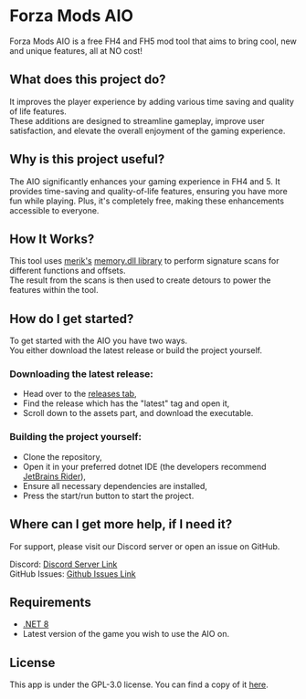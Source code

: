 # Forza Mods AIO

Forza Mods AIO is a free FH4 and FH5 mod tool that aims to bring cool, new and unique features, all at NO cost!

## What does this project do?

It improves the player experience by adding various time saving and quality of life features.<br/>
These additions are designed to streamline gameplay, improve user satisfaction, and elevate the overall enjoyment of the gaming experience.

## Why is this project useful?

The AIO significantly enhances your gaming experience in FH4 and 5. It provides time-saving and quality-of-life features, ensuring you have more fun while playing.
Plus, it's completely free, making these enhancements accessible to everyone.

## How It Works?

This tool uses [merik's](https://github.com/szaaamerik) [memory.dll library](https://github.com/szaaamerik/memory.andy.dll) to perform signature scans for different functions and offsets.<br/>
The result from the scans is then used to create detours to power the features within the tool.

## How do I get started?

To get started with the AIO you have two ways.<br/>
You either download the latest release or build the project yourself.

### Downloading the latest release:

- Head over to the [releases tab](https://github.com/ForzaMods/Forza-Mods-AIO/releases),
- Find the release which has the "latest" tag and open it,
- Scroll down to the assets part, and download the executable.

### Building the project yourself:

- Clone the repository,
- Open it in your preferred dotnet IDE (the developers recommend [JetBrains Rider](https://www.jetbrains.com/rider/)),
- Ensure all necessary dependencies are installed,
- Press the start/run button to start the project.

## Where can I get more help, if I need it?

For support, please visit our Discord server or open an issue on GitHub.

Discord: [Discord Server Link](https://discord.gg/forzamods)<br/>
GitHub Issues: [Github Issues Link](https://github.com/ForzaMods/Forza-Mods-AIO/issues/new/choose)

## Requirements

- [.NET 8](https://dotnet.microsoft.com/en-us/download/dotnet/thank-you/runtime-desktop-8.0.4-windows-x64-installer)
- Latest version of the game you wish to use the AIO on.

## License

This app is under the GPL-3.0 license. You can find a copy of it [here](LICENSE).
